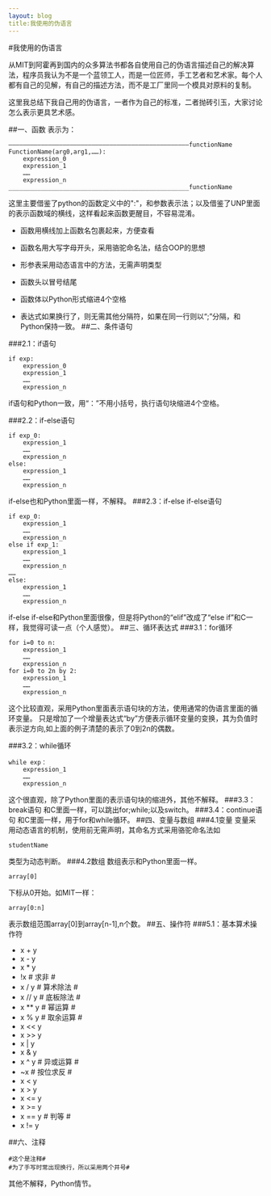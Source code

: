 ```yaml
---
layout: blog
title:我使用的伪语言
---
```

#我使用的伪语言

从MIT到阿霍再到国内的众多算法书都各自使用自己的伪语言描述自己的解决算法，程序员我认为不是一个蓝领工人，而是一位匠师，手工艺者和艺术家。每个人都有自己的见解，有自己的描述方法，而不是工厂里同一个模具对原料的复制。

这里我总结下我自己用的伪语言，一者作为自己的标准，二者抛砖引玉，大家讨论怎么表示更具艺术感。

##一、函数
表示为：

	——————————————————————————————————————————————————functionName
	FunctionName(arg0,arg1,……):
		expression_0
		expression_1
		……
		expression_n
	__________________________________________________functionName


这里主要借鉴了python的函数定义中的":"，和参数表示法；以及借鉴了UNP里面的表示函数域的横线，这样看起来函数更醒目，不容易混淆。

* 函数用横线加上函数名包裹起来，方便查看

* 函数名用大写字母开头，采用骆驼命名法，结合OOP的思想

* 形参表采用动态语言中的方法，无需声明类型

* 函数头以冒号结尾

* 函数体以Python形式缩进4个空格

* 表达式如果换行了，则无需其他分隔符，如果在同一行则以“;”分隔，和Python保持一致。
##二、条件语句

###2.1：if语句

	if exp:
		expression_0
		expression_1
		……
		expression_n


if语句和Python一致，用“：”不用小括号，执行语句块缩进4个空格。

###2.2：if-else语句

	if exp_0:
		expression_1
		……
		expression_n
	else:
		expression_1
		……
		expression_n

if-else也和Python里面一样，不解释。
###2.3：if-else if-else语句

	if exp_0:
		expression_1
		……
		expression_n
	else if exp_1:
		expression_1
		……
		expression_n
	……
	else:
		expression_1
		……
		expression_n


if-else if-else和Python里面很像，但是将Python的“elif”改成了“else if”和C一样，我觉得可读一点（个人感觉）。
##三、循环表达式
###3.1：for循环

	for i=0 to n:
		expression_1
		……
		expression_n
	for i=0 to 2n by 2:
		expression_1
		……
		expression_n


这个比较直观，采用Python里面表示语句块的方法，使用通常的伪语言里面的循环变量。
只是增加了一个增量表达式“by”方便表示循环变量的变换，其为负值时表示逆方向,如上面的例子清楚的表示了0到2n的偶数。

###3.2：while循环

	while exp：
		expression_1
		……
		expression_n

这个很直观，除了Python里面的表示语句块的缩进外，其他不解释。
###3.3：break语句
和C里面一样，可以跳出for;while;以及switch。
###3.4：continue语句
和C里面一样，用于for和while循环。
##四、变量与数组
###4.1变量
变量采用动态语言的机制，使用前无需声明，其命名方式采用骆驼命名法如

	studentName

类型为动态判断。
###4.2数组
数组表示和Python里面一样。

	array[0]

下标从0开始。如MIT一样：

	array[0:n]

表示数组范围array[0]到array[n-1],n个数。
##五、操作符
###5.1：基本算术操作符

* x + y
* x - y
* x * y
* !x		 # 求非  #
* x / y      # 算术除法 #
* x // y     # 底板除法 #
* x ** y 	 # 幂运算 #
* x % y 	 # 取余运算 #
* x << y
* x >> y
* x | y
* x & y
* x ^ y		# 异或运算 #
* ~x 		# 按位求反 #
* x < y
* x > y
* x <= y
* x >= y
* x == y	# 判等 #
* x != y

##六、注释

	#这个是注释#
	#为了手写时常出现换行，所以采用两个井号#

其他不解释，Python情节。
